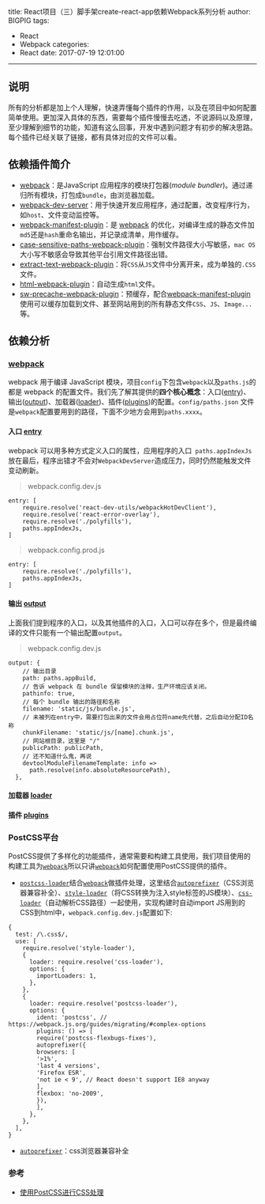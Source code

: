 title: React项目（三）脚手架create-react-app依赖Webpack系列分析
author: BIGPIG
tags:
  - React
  - Webpack
categories:
  - React
date: 2017-07-19 12:01:00
---
## 说明
所有的分析都是加上个人理解，快速弄懂每个插件的作用，以及在项目中如何配置简单使用。更加深入具体的东西，需要每个插件慢慢去吃透，不说源码以及原理，至少理解到细节的功能，知道有这么回事，开发中遇到问题才有初步的解决思路。每个插件已经关联了链接，都有具体对应的文件可以看。
## 依赖插件简介
- [webpack][]：是JavaScript 应用程序的模块打包器(*module bundler*)。通过递归所有模块，打包成`bundle`，由浏览器加载。
- [webpack-dev-server][]：用于快速开发应用程序，通过配置，改变程序行为，如`host`、文件变动监控等。
- [webpack-manifest-plugin][]：是 [webpack][] 的优化，对编译生成的静态文件加`md5`还是`hash`重命名输出，并记录成清单，用作缓存。
- [case-sensitive-paths-webpack-plugin][]：强制文件路径大小写敏感，`mac OS`大小写不敏感会导致其他平台引用文件路径出错。
- [extract-text-webpack-plugin][]：将`CSS`从`JS`文件中分离开来，成为单独的`.CSS`文件。
- [html-webpack-plugin][]：自动生成`html`文件。
- [sw-precache-webpack-plugin][]：预缓存，配合[webpack-manifest-plugin][]使用可以缓存加载到文件、甚至网站用到的所有静态文件`CSS`、`JS`、`Image...`等。

## 依赖分析
### [webpack][]
webpack 用于编译 JavaScript 模块，项目`config`下包含`webpack`以及`paths.js`的都是 webpack 的配置文件。我们先了解其提供的**四个核心概念**：入口([entry](https://doc.webpack-china.org/concepts/entry-points/))、输出([output](https://doc.webpack-china.org/concepts/output))、加载器([loader](https://doc.webpack-china.org/concepts/loaders))、插件([plugins](https://doc.webpack-china.org/configuration/output))的配置。`config/paths.json` 文件是`webpack`配置要用到的路径，下面不少地方会用到`paths.xxxx`。

#### 入口 [entry](https://doc.webpack-china.org/concepts/entry-points)
webpack 可以用多种方式定义入口的属性，应用程序的入口` paths.appIndexJs`放在最后，程序出错才不会对`WebpackDevServer`造成压力，同时仍然能触发文件变动刷新。

> webpack.config.dev.js

```
entry: [
    require.resolve('react-dev-utils/webpackHotDevClient'),
    require.resolve('react-error-overlay'),
    require.resolve('./polyfills'),
    paths.appIndexJs,
]
```
> webpack.config.prod.js

```
entry: [
    require.resolve('./polyfills'),
    paths.appIndexJs,
]
```
#### 输出 [output](https://doc.webpack-china.org/configuration/output)
上面我们提到程序的入口，以及其他插件的入口，入口可以存在多个，但是最终编译的文件只能有一个输出配置`output`。
> webpack.config.dev.js

```
output: {
    // 输出目录
    path: paths.appBuild,
    // 告诉 webpack 在 bundle 保留模块的注释，生产环境应该关闭。
    pathinfo: true,
    // 每个 bundle 输出的路径和名称
    filename: 'static/js/bundle.js',
    // 未被列在entry中，需要打包出来的文件会用占位符name先代替，之后自动分配ID名称
    chunkFilename: 'static/js/[name].chunk.js',
    // 网站根目录，这里是 "/"
    publicPath: publicPath,
    // 还不知道什么鬼，再说
    devtoolModuleFilenameTemplate: info =>
      path.resolve(info.absoluteResourcePath),
  },
```

#### 加载器 [loader](https://doc.webpack-china.org/concepts/loaders)

#### 插件 [plugins](https://doc.webpack-china.org/configuration/output)



### PostCSS平台
PostCSS提供了多样化的功能插件，通常需要和构建工具使用，我们项目使用的构建工具为[`webpack`][]所以只讲[`webpack`][]如何配置使用PostCSS提供的插件。
 
- [`postcss-loader`][]结合[`webpack`][]做插件处理，这里结合[`autoprefixer`][]（CSS浏览器兼容补全）、[`style-loader`][]（将CSS转换为注入style标签的JS模块）、[`css-loader`][]（自动解析CSS路径）一起使用，实现构建时自动import JS用到的CSS到html中，`webpack.config.dev.js`配置如下:

```
{
  test: /\.css$/,
  use: [
    require.resolve('style-loader'),
    {
      loader: require.resolve('css-loader'),
      options: {
        importLoaders: 1,
      },
    },
    {
      loader: require.resolve('postcss-loader'),
      options: {
        ident: 'postcss', // https://webpack.js.org/guides/migrating/#complex-options
        plugins: () => [
        require('postcss-flexbugs-fixes'),
        autoprefixer({
        browsers: [
        '>1%',
        'last 4 versions',
        'Firefox ESR',
        'not ie < 9', // React doesn't support IE8 anyway
        ],
        flexbox: 'no-2009',
        }),
        ],
      },
    },
  ],
}
```

- [`autoprefixer`][]：css浏览器兼容补全

### 参考
- [使用PostCSS进行CSS处理](https://www.ibm.com/developerworks/cn/web/1604-postcss-css/index.html)

[`webpack`]:https://doc.webpack-china.org
[webpack]:https://doc.webpack-china.org
[webpack-dev-server]:https://doc.webpack-china.org/configuration/dev-server
[webpack-manifest-plugin]:https://github.com/danethurber/webpack-manifest-plugin
[case-sensitive-paths-webpack-plugin]:https://github.com/Urthen/case-sensitive-paths-webpack-plugin
[extract-text-webpack-plugin]:https://github.com/webpack-contrib/extract-text-webpack-plugin
[html-webpack-plugin]:https://github.com/jantimon/html-webpack-plugin
[sw-precache-webpack-plugin]:https://github.com/goldhand/sw-precache-webpack-plugin

[`TypeScript`]:https://zhongsp.gitbooks.io/typescript-handbook/content
[`PostCSS`]:https://github.com/postcss/postcss
[`style-loader`]:https://github.com/webpack-contrib/style-loader
[`css-loader`]:https://github.com/webpack-contrib/css-loader
[`postcss-loader`]:https://github.com/postcss/postcss-loader
[`autoprefixer`]:https://github.com/postcss/autoprefixer

